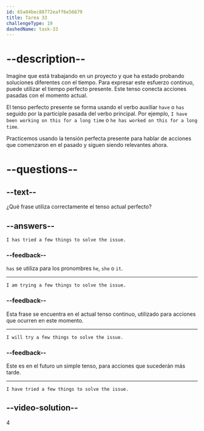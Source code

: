 ```yaml
---
id: 65a84bec88772eaff6e56679
title: Tarea 33
challengeType: 19
dashedName: task-33
---
```


# --description--

Imagine que está trabajando en un proyecto y que ha estado probando soluciones diferentes con el tiempo. Para expresar este esfuerzo continuo, puede utilizar el tiempo perfecto presente. Este tenso conecta acciones pasadas con el momento actual.

El tenso perfecto presente se forma usando el verbo auxiliar `have` o `has` seguido por la participle pasada del verbo principal. Por ejemplo, `I have been working on this for a long time` o `he has worked on this for a long time`.

Practicemos usando la tensión perfecta presente para hablar de acciones que comenzaron en el pasado y siguen siendo relevantes ahora.

# --questions--

## --text--

¿Qué frase utiliza correctamente el tenso actual perfecto?

## --answers--

`I has tried a few things to solve the issue.`

### --feedback--

`has` se utiliza para los pronombres `he`, `she` o `it`.

---

`I am trying a few things to solve the issue.`

### --feedback--

Esta frase se encuentra en el actual tenso continuo, utilizado para acciones que ocurren en este momento.

---

`I will try a few things to solve the issue.`

### --feedback--

Este es en el futuro un simple tenso, para acciones que sucederán más tarde.

---

`I have tried a few things to solve the issue.`

## --video-solution--

4
